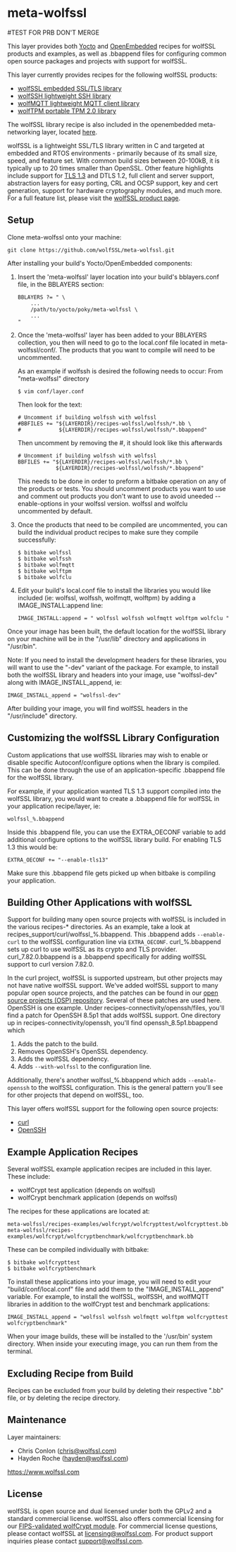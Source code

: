 meta-wolfssl
==========

#TEST FOR PRB DON'T MERGE

This layer provides both [Yocto](https://www.yoctoproject.org/) and
[OpenEmbedded](http://www.openembedded.org/wiki/Main_Page) recipes for wolfSSL
products and examples, as well as .bbappend files for configuring common open
source packages and projects with support for wolfSSL.

This layer currently provides recipes for the following wolfSSL products:

- [wolfSSL embedded SSL/TLS library](https://www.wolfssl.com/products/wolfssl/)
- [wolfSSH lightweight SSH library](https://www.wolfssl.com/products/wolfssh/)
- [wolfMQTT lightweight MQTT client library](https://www.wolfssl.com/products/wolfmqtt/)
- [wolfTPM portable TPM 2.0 library](https://www.wolfssl.com/products/wolftpm/)

The wolfSSL library recipe is also included in the openembedded meta-networking
layer, located [here](https://github.com/openembedded/meta-openembedded/tree/master/meta-networking/recipes-connectivity/wolfssl).

wolfSSL is a lightweight SSL/TLS library written in C and targeted at embedded
and RTOS environments - primarily because of its small size, speed, and
feature set. With common build sizes between 20-100kB, it is typically up to
20 times smaller than OpenSSL. Other feature highlights include support for
[TLS 1.3](https://www.wolfssl.com/tls13) and DTLS 1.2, full client and server
support, abstraction layers for easy porting, CRL and OCSP support, key and cert
generation, support for hardware cryptography modules, and much more. For a full
feature list, please visit the
[wolfSSL product page](https://www.wolfssl.com/products/wolfssl/).

Setup
-----

Clone meta-wolfssl onto your machine:

```
git clone https://github.com/wolfSSL/meta-wolfssl.git
```

After installing your build's Yocto/OpenEmbedded components:

1. Insert the 'meta-wolfssl' layer location into your build's bblayers.conf
   file, in the BBLAYERS section:

   ```
   BBLAYERS ?= " \
       ...
       /path/to/yocto/poky/meta-wolfssl \
       ...
   "
   ```

2. Once the 'meta-wolfssl' layer has been added to your BBLAYERS collection,
   you then will need to go to the local.conf file located in 
   meta-wolfssl/conf/. The products that you want to compile will need to be
   uncommented.

   As an example if wolfssh is desired the following needs to occur:
   From "meta-wolfssl" directory
   ```
   $ vim conf/layer.conf
   ```
   Then look for the text:
   ```
   # Uncomment if building wolfssh with wolfssl
   #BBFILES += "${LAYERDIR}/recipes-wolfssl/wolfssh/*.bb \
   #            ${LAYERDIR}/recipes-wolfssl/wolfssh/*.bbappend"
   ```
   Then uncomment by removing the #, it should look like this afterwards
   ```
   # Uncomment if building wolfssh with wolfssl
   BBFILES += "${LAYERDIR}/recipes-wolfssl/wolfssh/*.bb \
               ${LAYERDIR}/recipes-wolfssl/wolfssh/*.bbappend"
   ```

   This needs to be done in order to preform a bitbake operation on any of the 
   products or tests. You should uncomment products you want to use and 
   comment out products you don't want to use to avoid uneeded --enable-options
   in your wolfssl version. wolfssl and wolfclu uncommented by default.

3. Once the products that need to be compiled are uncommented,
   you can build the individual product recipes to make sure they compile
   successfully:

   ```
   $ bitbake wolfssl
   $ bitbake wolfssh
   $ bitbake wolfmqtt
   $ bitbake wolftpm
   $ bitbake wolfclu
   ```
4. Edit your build's local.conf file to install the libraries you would like
   included (ie: wolfssl, wolfssh, wolfmqtt, wolftpm) by adding a
   IMAGE_INSTALL:append line:

    ```
    IMAGE_INSTALL:append = " wolfssl wolfssh wolfmqtt wolftpm wolfclu "
    ```

Once your image has been built, the default location for the wolfSSL library
on your machine will be in the "/usr/lib" directory and applications in 
"/usr/bin".

Note: If you need to install the development headers for these libraries, you
will want to use the "-dev" variant of the package. For example, to install
both the wolfSSL library and headers into your image, use "wolfssl-dev" along
with IMAGE_INSTALL_append, ie:

```
IMAGE_INSTALL_append = "wolfssl-dev"
```

After building your image, you will find wolfSSL headers in the
"/usr/include" directory.

Customizing the wolfSSL Library Configuration
---------------------------------------------

Custom applications that use wolfSSL libraries may wish to enable or disable
specific Autoconf/configure options when the library is compiled. This can be
done through the use of an application-specific .bbappend file for the wolfSSL
library.

For example, if your application wanted TLS 1.3 support compiled into the
wolfSSL library, you would want to create a .bbappend file for wolfSSL in
your application recipe/layer, ie:

```
wolfssl_%.bbappend
```

Inside this .bbappend file, you can use the EXTRA_OECONF variable to add
additional configure options to the wolfSSL library build.  For enabling
TLS 1.3 this would be:

```
EXTRA_OECONF += "--enable-tls13"
```

Make sure this .bbappend file gets picked up when bitbake is compiling your
application.

Building Other Applications with wolfSSL
----------------------------------------

Support for building many open source projects with wolfSSL is included in the
various recipes-* directories. As an example, take a look at
recipes_support/curl/wolfssl_%.bbappend. This .bbappend adds `--enable-curl` to
the wolfSSL configuration line via `EXTRA_OECONF`. curl_%.bbappend sets up curl
to use wolfSSL as its crypto and TLS provider. curl_7.82.0.bbappend is a
.bbappend specifically for adding wolfSSL support to curl version 7.82.0.

In the curl project, wolfSSL is supported upstream, but other projects may not
have native wolfSSL support. We've added wolfSSL support to many popular open
source projects, and the patches can be found in our
[open source projects (OSP) repository](https://github.com/wolfSSL/osp). Several
of these patches are used here. OpenSSH is one example. Under
recipes-connectivity/openssh/files, you'll find a patch for OpenSSH 8.5p1 that
adds wolfSSL support. One directory up in recipes-connectivity/openssh, you'll
find openssh_8.5p1.bbappend which

1. Adds the patch to the build.
2. Removes OpenSSH's OpenSSL dependency.
3. Adds the wolfSSL dependency.
4. Adds `--with-wolfssl` to the configuration line.

Additionally, there's another wolfssl_%.bbappend which adds `--enable-openssh`
to the wolfSSL configuration. This is the general pattern you'll see for other
projects that depend on wolfSSL, too.

This layer offers wolfSSL support for the following open source projects:

- [curl](https://layers.openembedded.org/layerindex/recipe/5765/)
- [OpenSSH](https://layers.openembedded.org/layerindex/recipe/5083/)

Example Application Recipes
---------------------------

Several wolfSSL example application recipes are included in this layer. These
include:

- wolfCrypt test application      (depends on wolfssl)
- wolfCrypt benchmark application (depends on wolfssl)

The recipes for these applications are located at:

```
meta-wolfssl/recipes-examples/wolfcrypt/wolfcrypttest/wolfcrypttest.bb
meta-wolfssl/recipes-examples/wolfcrypt/wolfcryptbenchmark/wolfcryptbenchmark.bb
```

These can be compiled individually with bitbake:

```
$ bitbake wolfcrypttest
$ bitbake wolfcryptbenchmark
```

To install these applications into your image, you will need to edit your
"build/conf/local.conf" file and add them to the "IMAGE_INSTALL_append"
variable. For example, to install the wolfSSL, wolfSSH, and wolfMQTT libraries
in addition to the wolfCrypt test and benchmark applications:

```
IMAGE_INSTALL_append = "wolfssl wolfssh wolfmqtt wolftpm wolfcrypttest wolfcryptbenchmark"
```

When your image builds, these will be installed to the '/usr/bin' system
directory. When inside your executing image, you can run them from the
terminal.

Excluding Recipe from Build
---------------------------

Recipes can be excluded from your build by deleting their respective ".bb" file,
or by deleting the recipe directory.

Maintenance
-----------

Layer maintainers:
- Chris Conlon (<chris@wolfssl.com>)
- Hayden Roche (<hayden@wolfssl.com>)

https://www.wolfssl.com

License
-------

wolfSSL is open source and dual licensed under both the GPLv2 and a standard
commercial license. wolfSSL also offers commercial licensing for our
[FIPS-validated wolfCrypt module](wolfssl.com/license/fips.). For commercial
license questions, please contact wolfSSL at licensing@wolfssl.com. For product
support inquiries please contact support@wolfssl.com.

